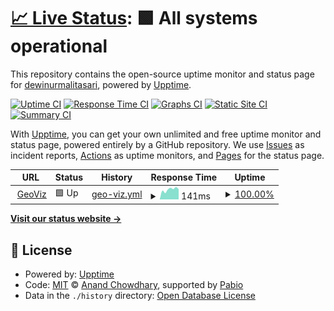 # [📈 Live Status](https://dewinurmalitasari.github.io/upptime): <!--live status--> **🟩 All systems operational**

This repository contains the open-source uptime monitor and status page for [dewinurmalitasari](https://dewinurmalitasari.github.io/upptime), powered by [Upptime](https://github.com/upptime/upptime).

[![Uptime CI](https://github.com/dewinurmalitasari/upptime/workflows/Uptime%20CI/badge.svg)](https://github.com/dewinurmalitasari/upptime/actions?query=workflow%3A%22Uptime+CI%22)
[![Response Time CI](https://github.com/dewinurmalitasari/upptime/workflows/Response%20Time%20CI/badge.svg)](https://github.com/dewinurmalitasari/upptime/actions?query=workflow%3A%22Response+Time+CI%22)
[![Graphs CI](https://github.com/dewinurmalitasari/upptime/workflows/Graphs%20CI/badge.svg)](https://github.com/dewinurmalitasari/upptime/actions?query=workflow%3A%22Graphs+CI%22)
[![Static Site CI](https://github.com/dewinurmalitasari/upptime/workflows/Static%20Site%20CI/badge.svg)](https://github.com/dewinurmalitasari/upptime/actions?query=workflow%3A%22Static+Site+CI%22)
[![Summary CI](https://github.com/dewinurmalitasari/upptime/workflows/Summary%20CI/badge.svg)](https://github.com/dewinurmalitasari/upptime/actions?query=workflow%3A%22Summary+CI%22)

With [Upptime](https://upptime.js.org), you can get your own unlimited and free uptime monitor and status page, powered entirely by a GitHub repository. We use [Issues](https://github.com/dewinurmalitasari/upptime/issues) as incident reports, [Actions](https://github.com/dewinurmalitasari/upptime/actions) as uptime monitors, and [Pages](https://dewinurmalitasari.github.io/upptime) for the status page.

<!--start: status pages-->
<!-- This summary is generated by Upptime (https://github.com/upptime/upptime) -->
<!-- Do not edit this manually, your changes will be overwritten -->
<!-- prettier-ignore -->
| URL | Status | History | Response Time | Uptime |
| --- | ------ | ------- | ------------- | ------ |
| <img alt="" src="https://icons.duckduckgo.com/ip3/dewinurmalitasari.github.io.ico" height="13"> [GeoViz](https://dewinurmalitasari.github.io/geoviz/) | 🟩 Up | [geo-viz.yml](https://github.com/dewinurmalitasari/upptime/commits/HEAD/history/geo-viz.yml) | <details><summary><img alt="Response time graph" src="./graphs/geo-viz/response-time-week.png" height="20"> 141ms</summary><br><a href="https://dewinurmalitasari.github.io/upptime/history/geo-viz"><img alt="Response time 123" src="https://img.shields.io/endpoint?url=https%3A%2F%2Fraw.githubusercontent.com%2Fdewinurmalitasari%2Fupptime%2FHEAD%2Fapi%2Fgeo-viz%2Fresponse-time.json"></a><br><a href="https://dewinurmalitasari.github.io/upptime/history/geo-viz"><img alt="24-hour response time 146" src="https://img.shields.io/endpoint?url=https%3A%2F%2Fraw.githubusercontent.com%2Fdewinurmalitasari%2Fupptime%2FHEAD%2Fapi%2Fgeo-viz%2Fresponse-time-day.json"></a><br><a href="https://dewinurmalitasari.github.io/upptime/history/geo-viz"><img alt="7-day response time 141" src="https://img.shields.io/endpoint?url=https%3A%2F%2Fraw.githubusercontent.com%2Fdewinurmalitasari%2Fupptime%2FHEAD%2Fapi%2Fgeo-viz%2Fresponse-time-week.json"></a><br><a href="https://dewinurmalitasari.github.io/upptime/history/geo-viz"><img alt="30-day response time 123" src="https://img.shields.io/endpoint?url=https%3A%2F%2Fraw.githubusercontent.com%2Fdewinurmalitasari%2Fupptime%2FHEAD%2Fapi%2Fgeo-viz%2Fresponse-time-month.json"></a><br><a href="https://dewinurmalitasari.github.io/upptime/history/geo-viz"><img alt="1-year response time 123" src="https://img.shields.io/endpoint?url=https%3A%2F%2Fraw.githubusercontent.com%2Fdewinurmalitasari%2Fupptime%2FHEAD%2Fapi%2Fgeo-viz%2Fresponse-time-year.json"></a></details> | <details><summary><a href="https://dewinurmalitasari.github.io/upptime/history/geo-viz">100.00%</a></summary><a href="https://dewinurmalitasari.github.io/upptime/history/geo-viz"><img alt="All-time uptime 100.00%" src="https://img.shields.io/endpoint?url=https%3A%2F%2Fraw.githubusercontent.com%2Fdewinurmalitasari%2Fupptime%2FHEAD%2Fapi%2Fgeo-viz%2Fuptime.json"></a><br><a href="https://dewinurmalitasari.github.io/upptime/history/geo-viz"><img alt="24-hour uptime 100.00%" src="https://img.shields.io/endpoint?url=https%3A%2F%2Fraw.githubusercontent.com%2Fdewinurmalitasari%2Fupptime%2FHEAD%2Fapi%2Fgeo-viz%2Fuptime-day.json"></a><br><a href="https://dewinurmalitasari.github.io/upptime/history/geo-viz"><img alt="7-day uptime 100.00%" src="https://img.shields.io/endpoint?url=https%3A%2F%2Fraw.githubusercontent.com%2Fdewinurmalitasari%2Fupptime%2FHEAD%2Fapi%2Fgeo-viz%2Fuptime-week.json"></a><br><a href="https://dewinurmalitasari.github.io/upptime/history/geo-viz"><img alt="30-day uptime 100.00%" src="https://img.shields.io/endpoint?url=https%3A%2F%2Fraw.githubusercontent.com%2Fdewinurmalitasari%2Fupptime%2FHEAD%2Fapi%2Fgeo-viz%2Fuptime-month.json"></a><br><a href="https://dewinurmalitasari.github.io/upptime/history/geo-viz"><img alt="1-year uptime 100.00%" src="https://img.shields.io/endpoint?url=https%3A%2F%2Fraw.githubusercontent.com%2Fdewinurmalitasari%2Fupptime%2FHEAD%2Fapi%2Fgeo-viz%2Fuptime-year.json"></a></details>

<!--end: status pages-->

[**Visit our status website →**](https://dewinurmalitasari.github.io/upptime)

## 📄 License

- Powered by: [Upptime](https://github.com/upptime/upptime)
- Code: [MIT](./LICENSE) © [Anand Chowdhary](https://anandchowdhary.com), supported by [Pabio](https://pabio.com)
- Data in the `./history` directory: [Open Database License](https://opendatacommons.org/licenses/odbl/1-0/)
